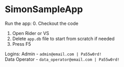 # SimonSampleApp

Run the app:
0. Checkout the code
1. Open Rider or VS
2. Delete `app.db` file to start from scratch if needed
3. Press F5

Logins:
Admin - `admin@email.com | Pa55w0rd!`  
Data Operator - `data_operator@email.com | Pa55w0rd!`
